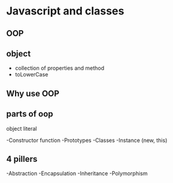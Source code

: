 # Javascript and classes

## OOP

## object

- collection of properties and method
- toLowerCase

## Why use OOP

## parts of oop
object literal

-Constructor function
-Prototypes
-Classes
-Instance (new, this)

## 4 pillers

-Abstraction
-Encapsulation
-Inheritance
-Polymorphism